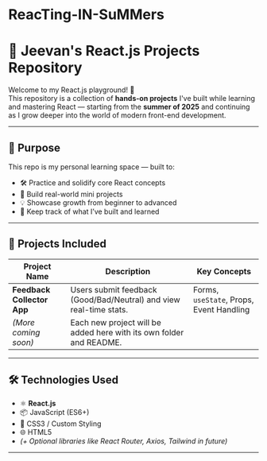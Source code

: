 # ReacTing-IN-SuMMers
# 🚀 Jeevan's React.js Projects Repository

Welcome to my React.js playground! 🌟  
This repository is a collection of **hands-on projects** I've built while learning and mastering React — starting from the **summer of 2025** and continuing as I grow deeper into the world of modern front-end development.

---

## 🧠 Purpose

This repo is my personal learning space — built to:
- 🛠 Practice and solidify core React concepts
- 🚀 Build real-world mini projects
- 💡 Showcase growth from beginner to advanced
- 📘 Keep track of what I’ve built and learned

---

## 📂 Projects Included

| Project Name | Description | Key Concepts |
|--------------|-------------|--------------|
| **Feedback Collector App** | Users submit feedback (Good/Bad/Neutral) and view real-time stats. | Forms, `useState`, Props, Event Handling |
| *(More coming soon)* | Each new project will be added here with its own folder and README. | |

---

## 🛠 Technologies Used

- ⚛️ **React.js**
- 📦 JavaScript (ES6+)
- 🎨 CSS3 / Custom Styling
- 🌐 HTML5
- *(+ Optional libraries like React Router, Axios, Tailwind in future)*

---

